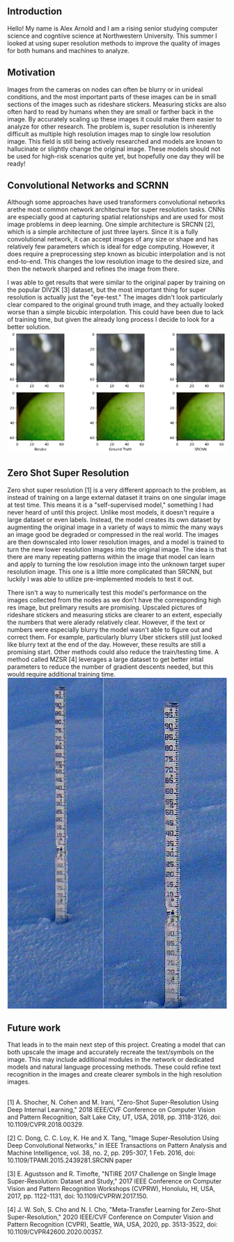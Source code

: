 ## Introduction
Hello! My name is Alex Arnold and I am a rising senior studying computer science and cogntiive science at Northwestern University. This summer I looked at using super resolution methods to improve the quality of images for both humans and machines to analyze. 

## Motivation
Images from the cameras on nodes can often be blurry or in unideal conditions, and the most important parts of these images can be in small sections of the images such as rideshare stickers. Measuring sticks are also often hard to read by humans when they are small or farther back in the image. By accurately scaling up these images it could make them easier to analyze for other research. The problem is, super resolution is inherently difficult as multiple high resolution images map to single low resolution image. This field is still being actively researched and models are known to hallucinate or slightly change the original image. These models should not be used for high-risk scenarios quite yet, but hopefully one day they will be ready!

## Convolutional Networks and SCRNN
Although some approaches have used transformers convolutional networks arethe most common network architecture for super resolution tasks. CNNs are especially good at capturing spatial relationships and are used for most image problems in deep learning. One simple architecture is SRCNN [2], which is a simple architecture of just three layers. Since it is a fully convolutional network, it can accept images of any size or shape and has relatively few parameters which is ideal for edge computing. However, it does require a preprocessing step known as bicubic interpolation and is not end-to-end. This changes the low resolution image to the desired size, and then the network sharped and refines the image from there. 

I was able to get results that were similar to the original paper by training on the popular DIV2K [3] dataset, but the most important thing for super resolution is actually just the "eye-test." The images didn't look particularly clear compared to the original ground truth image, and they actually looked worse than a simple bicubic interpolation. This could have been due to lack of training time, but given the already long process I decide to look for a better solution.
![patches](patches.png)

## Zero Shot Super Resolution
Zero shot super resolution [1] is a very different approach to the problem, as instead of training on a large external dataset it trains on one singular image at test time. This means it is a "self-supervised model," something I had never heard of until this project. Unlike most models, it doesn't require a large dataset or even labels. Instead, the model creates its own dataset by augmenting the original image in a variety of ways to mimic the many ways an image good be degraded or compressed in the real world. The images are then downscaled into lower resolution images, and a model is trained to turn the new lower resolution images into the original image. The idea is that there are many repeating patterns within the image that model can learn and apply to turning the low resolution image into the unknown target super resolution image. This one is a little more complicated than SRCNN, but luckily I was able to utilize pre-implemented models to test it out.

There isn't a way to numerically test this model's performance on the images collected from the nodes as we don't have the corresponding high res image, but prelimary results are promising. Upscaled pictures of rideshare stickers and measuring sticks are clearer to an extent, especially the numbers that were alerady relatively clear. However, if the text or numbers were especially blurry the model wasn't able to figure out and correct them. For example, particularly blurry Uber stickers still just looked like blurry text at the end of the day. However, these results are still a promising start. Other methods could also reduce the train/testing time. A method called MZSR [4] leverages a large dataset to get better intial parameters to reduce the number of gradient descents needed, but this would require additional training time.
![measuring sticks](./measuringsticks.png)

## Future work
That leads in to the main next step of this project. Creating a model that can both upscale the image and accurately recreate the text/symbols on the image. This may include additional modules in the network or dedicated models and natural language processing methods. These could refine text recognition in the images and create clearer symbols in the high resolution images.



## 
[1] A. Shocher, N. Cohen and M. Irani, "Zero-Shot Super-Resolution Using Deep Internal Learning," 2018 IEEE/CVF Conference on Computer Vision and Pattern Recognition, Salt Lake City, UT, USA, 2018, pp. 3118-3126, doi: 10.1109/CVPR.2018.00329.

[2] C. Dong, C. C. Loy, K. He and X. Tang, "Image Super-Resolution Using Deep Convolutional Networks," in IEEE Transactions on Pattern Analysis and Machine Intelligence, vol. 38, no. 2, pp. 295-307, 1 Feb. 2016, doi: 10.1109/TPAMI.2015.2439281.SRCNN paper

[3] E. Agustsson and R. Timofte, "NTIRE 2017 Challenge on Single Image Super-Resolution: Dataset and Study," 2017 IEEE Conference on Computer Vision and Pattern Recognition Workshops (CVPRW), Honolulu, HI, USA, 2017, pp. 1122-1131, doi: 10.1109/CVPRW.2017.150.

[4] J. W. Soh, S. Cho and N. I. Cho, "Meta-Transfer Learning for Zero-Shot Super-Resolution," 2020 IEEE/CVF Conference on Computer Vision and Pattern Recognition (CVPR), Seattle, WA, USA, 2020, pp. 3513-3522, doi: 10.1109/CVPR42600.2020.00357.